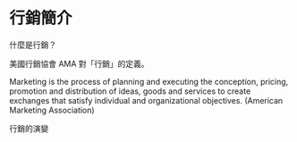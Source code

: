 # 行銷簡介

什麼是行銷？

美國行銷協會 AMA 對「行銷」的定義。

Marketing is the process of planning and executing the conception, pricing, promotion and distribution of ideas, goods and services to create exchanges that satisfy individual and organizational objectives. (American Marketing Association)

行銷的演變



